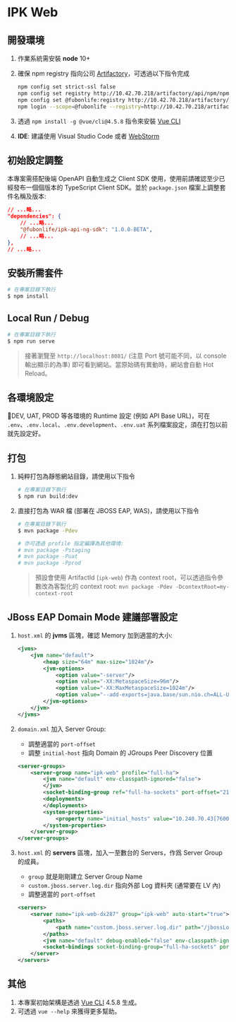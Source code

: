 # IPK Web

## 開發環境

1. 作業系統需安裝 **node** 10+
2. 確保 npm registry 指向公司 [Artifactory](http://10.42.70.218/artifactory)，可透過以下指令完成
   ```bash
   npm config set strict-ssl false
   npm config set registry http://10.42.70.218/artifactory/api/npm/npm/
   npm config set @fubonlife:registry http://10.42.70.218/artifactory/api/npm/npm-local/
   npm login --scope=@fubonlife --registry=http://10.42.70.218/artifactory/api/npm/npm-local/
   ```
   
3. 透過 `npm install -g @vue/cli@4.5.8` 指令來安裝 [Vue CLI](https://cli.vuejs.org/)
4. **IDE**: 建議使用 Visual Studio Code 或者 [WebStorm](https://www.jetbrains.com/webstorm/)

## 初始設定調整

本專案需搭配後端 OpenAPI 自動生成之 Client SDK 使用，使用前請確認至少已經發布一個個版本的 TypeScript Client SDK。並於 `package.json` 檔案上調整套件名稱及版本:
```json
// ...略...
"dependencies": {
    // ...略...
    "@fubonlife/ipk-api-ng-sdk": "1.0.0-BETA",
    // ...略...
},
// ...略...
```

## 安裝所需套件

```bash
# 在專案目錄下執行
$ npm install
```

## Local Run / Debug

```bash
# 在專案目錄下執行
$ npm run serve
```
> 接著瀏覽至 `http://localhost:8081/` (注意 Port 號可能不同，以 console 輸出顯示的為準) 即可看到網站。當原始碼有異動時，網站會自動 Hot Reload。

## 各環境設定

DEV, UAT, PROD 等各環境的 Runtime 設定 (例如 API Base URL)，可在 `.env`、`.env.local`、`.env.development`、`.env.uat` 系列檔案設定，須在打包以前就先設定好。

## 打包

1. 純粹打包為靜態網站目錄，請使用以下指令
    ```bash
    # 在專案目錄下執行
    $ npm run build:dev
    ```

2. 直接打包為 WAR 檔 (部署在 JBOSS EAP, WAS)，請使用以下指令
    ```bash
    # 在專案目錄下執行
    $ mvn package -Pdev

    # 亦可透過 profile 指定編譯為其他環境:
    # mvn package -Pstaging
    # mvn package -Puat
    # mvn package -Pprod
    ```

    > 預設會使用 ArtifactId (`ipk-web`) 作為 context root，可以透過指令參數改為客製化的 context root: `mvn package -Pdev -DcontextRoot=my-context-root`


## JBoss EAP Domain Mode 建議部署設定

1. `host.xml` 的 **jvms** 區塊，確認 Memory 加到適當的大小:

    ```xml
    <jvms>
        <jvm name="default">
            <heap size="64m" max-size="1024m"/>
            <jvm-options>
                <option value="-server"/>
                <option value="-XX:MetaspaceSize=96m"/>
                <option value="-XX:MaxMetaspaceSize=1024m"/>
                <option value="--add-exports=java.base/sun.nio.ch=ALL-UNNAMED"/>
            </jvm-options>
        </jvm>
    </jvms>

    ```


2. `domain.xml` 加入 Server Group:
    * 調整適當的 `port-offset`
    * 調整 `initial-host` 指向 Domain 的 JGroups Peer Discovery 位置

    ```xml
    <server-groups>
        <server-group name="ipk-web" profile="full-ha">
            <jvm name="default" env-classpath-ignored="false">
            </jvm>
            <socket-binding-group ref="full-ha-sockets" port-offset="21"/>
            <deployments>
            </deployments>
            <system-properties>
                <property name="initial_hosts" value="10.240.70.43[7600]"/>
            </system-properties>
        </server-group>
    </server-groups>
    ```


3. `host.xml`  的 **servers** 區塊，加入一至數台的 Servers，作爲 Server Group 的成員。
    * `group` 就是剛剛建立 Server Group Name
    * `custom.jboss.server.log.dir` 指向外部 Log 資料夾 (通常要在 LV 內)
    * 調整適當的 `port-offset`

    ```xml
    <servers>
        <server name="ipk-web-dx287" group="ipk-web" auto-start="true">
            <paths>
                <path name="custom.jboss.server.log.dir" path="/jbossLog/server/ipk-web-dx287"/>
            </paths>
            <jvm name="default" debug-enabled="false" env-classpath-ignored="false"/>
            <socket-bindings socket-binding-group="full-ha-sockets" port-offset="21"/>
        </server>
    </servers>
    ```


## 其他

1. 本專案初始架構是透過 [Vue CLI](https://cli.vuejs.org/) 4.5.8 生成。
2. 可透過 `vue --help` 來獲得更多幫助。

